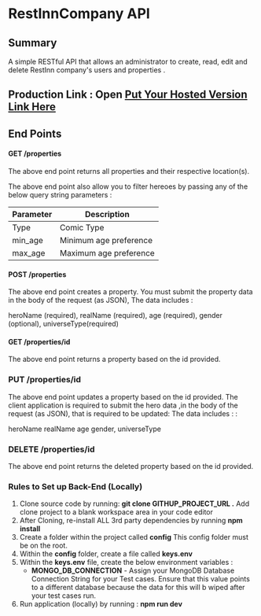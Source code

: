 # RestInnCompany API

## Summary 

A simple RESTful API that allows an administrator to create, read, edit and delete RestInn company's users and properties .

## Production Link : Open [Put Your Hosted Version Link Here]()

## End Points

#### GET /properties

The above end point returns all properties and their respective location(s).

The above end point also allow you to filter hereoes by passing any of the below query string parameters :

| Parameter | Description                                    |
| --------- | ---------------------------------------------- |
| Type      | Comic Type                                     |
| min_age   | Minimum age preference                         |
| max_age   | Maximum age preference                         |


#### POST /properties

The above end point creates a property. You must submit the property data in the body of the request (as JSON), The data includes  :

heroName (required),
realName (required),
age (required),
gender (optional),
universeType(required)


#### GET /properties/id

The above end point returns a property based on the id provided.


### PUT /properties/id

The above end point updates a property based on the id provided. The client application is required to submit the hero data ,in the body of the request (as JSON), that is required to be updated: The data includes : :

heroName 
realName 
age 
gender,
universeType


### DELETE /properties/id

The above end point returns the deleted property based on the id provided.


### Rules to Set up Back-End (Locally)

1. Clone source code by running: **git clone GITHUP_PROJECT_URL .** Add clone project to a blank workspace area in your code editor
1. After Cloning, re-install ALL 3rd party dependencies by running **npm install**
1. Create a folder within the project called **config**  This config folder must be on the root.
1. Within the **config** folder, create a file called **keys.env**
1. Within the **keys.env** file, create the below environment variables :
      - **MONGO_DB_CONNECTION** - Assign your MongoDB Database Connection String for your Test cases. Ensure that this value points to a different database because the data for this will b wiped after your test cases run.
1. Run application (locally) by running : **npm run dev**


